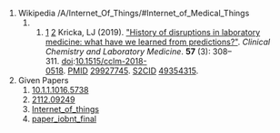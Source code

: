 1.  Wikipedia /A/Internet_Of_Things/#Internet_of_Medical_Things
	1. 1. [1](zim://ada09bae-8e7e-547b-35ba-f75e9ca2af8c.zim/A/Internet_of_things#cite_ref-ClinLab_48-0) [2](zim://ada09bae-8e7e-547b-35ba-f75e9ca2af8c.zim/A/Internet_of_things#cite_ref-ClinLab_48-1) Kricka, LJ (2019). ["History of disruptions in laboratory medicine: what have we learned from predictions?"](https://doi.org/10.1515%2Fcclm-2018-0518). _Clinical Chemistry and Laboratory Medicine_. **57** (3): 308–311. [doi](zim://ada09bae-8e7e-547b-35ba-f75e9ca2af8c.zim/A/Doi_\(identifier\) "Doi (identifier)"):[10.1515/cclm-2018-0518](https://doi.org/10.1515%2Fcclm-2018-0518). [PMID](zim://ada09bae-8e7e-547b-35ba-f75e9ca2af8c.zim/A/PMID_\(identifier\) "PMID (identifier)") [29927745](https://pubmed.ncbi.nlm.nih.gov/29927745). [S2CID](zim://ada09bae-8e7e-547b-35ba-f75e9ca2af8c.zim/A/S2CID_\(identifier\) "S2CID (identifier)") [49354315](https://api.semanticscholar.org/CorpusID:49354315).
2. Given Papers
	1. [10.1.1.1016.5738](10.1.1.1016.5738.pdf) 
    2. [2112.09249](2112.09249.pdf)
    3. [Internet_of_things](Internet_of_things.pdf)
    4. [paper_iobnt_final](paper_iobnt_final.pdf)
